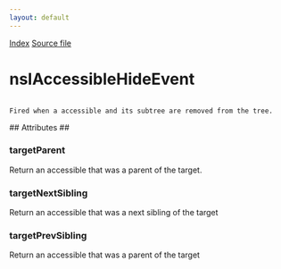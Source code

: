 ```yaml
---
layout: default
---
```

<div id='links'><a href="../index.html">Index</a>
<a href="http://dxr.mozilla.org/mozilla-central/source/accessible/interfaces/nsIAccessibleHideEvent.idl">Source file</a>
</div>

# nsIAccessibleHideEvent #
<code>  
Fired when a accessible and its subtree are removed from the tree.  
  
</code>
## Attributes ##

### targetParent ###
  
Return an accessible that was a parent of the target.  
  

### targetNextSibling ###
  
Return an accessible that was a next sibling of the target  
  

### targetPrevSibling ###
  
Return an accessible that was a parent of the target  
  
